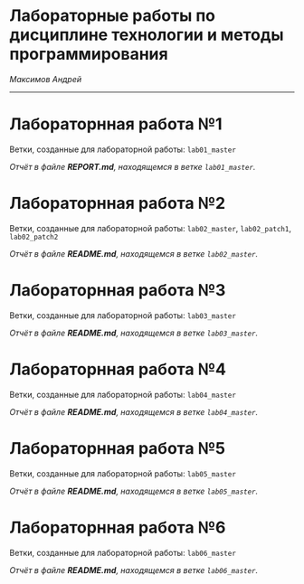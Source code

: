 # Лабораторные работы по дисциплине технологии и методы программирования
*Максимов Андрей*
___
# **Лабораторнная работа №1**

Ветки, созданные для лабораторной работы: `lab01_master`

*Отчёт в файле **REPORT.md**, находящемся в ветке `lab01_master`.*

# **Лабораторнная работа №2**

Ветки, созданные для лабораторной работы: `lab02_master`, `lab02_patch1`, `lab02_patch2`

*Отчёт в файле **README.md**, находящемся в ветке `lab02_master`.*

# **Лабораторнная работа №3** 

Ветки, созданные для лабораторной работы: `lab03_master`

*Отчёт в файле **README.md**, находящемся в ветке `lab03_master`.*

# **Лабораторнная работа №4** 

Ветки, созданные для лабораторной работы: `lab04_master`

*Отчёт в файле **README.md**, находящемся в ветке `lab04_master`.*

# **Лабораторнная работа №5** 

Ветки, созданные для лабораторной работы: `lab05_master`

*Отчёт в файле **README.md**, находящемся в ветке `lab05_master`.*


# **Лабораторнная работа №6** 

Ветки, созданные для лабораторной работы: `lab06_master`

*Отчёт в файле **README.md**, находящемся в ветке `lab06_master`.*
